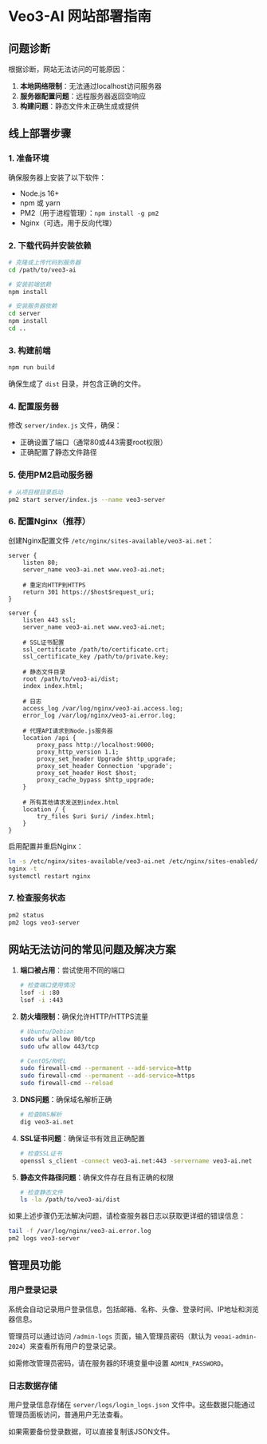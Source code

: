 # Veo3-AI 网站部署指南

## 问题诊断

根据诊断，网站无法访问的可能原因：

1. **本地网络限制**：无法通过localhost访问服务器
2. **服务器配置问题**：远程服务器返回空响应
3. **构建问题**：静态文件未正确生成或提供

## 线上部署步骤

### 1. 准备环境

确保服务器上安装了以下软件：
- Node.js 16+
- npm 或 yarn
- PM2（用于进程管理）：`npm install -g pm2`
- Nginx（可选，用于反向代理）

### 2. 下载代码并安装依赖

```bash
# 克隆或上传代码到服务器
cd /path/to/veo3-ai

# 安装前端依赖
npm install

# 安装服务器依赖
cd server
npm install
cd ..
```

### 3. 构建前端

```bash
npm run build
```

确保生成了 `dist` 目录，并包含正确的文件。

### 4. 配置服务器

修改 `server/index.js` 文件，确保：
- 正确设置了端口（通常80或443需要root权限）
- 正确配置了静态文件路径

### 5. 使用PM2启动服务器

```bash
# 从项目根目录启动
pm2 start server/index.js --name veo3-server
```

### 6. 配置Nginx（推荐）

创建Nginx配置文件 `/etc/nginx/sites-available/veo3-ai.net`：

```nginx
server {
    listen 80;
    server_name veo3-ai.net www.veo3-ai.net;

    # 重定向HTTP到HTTPS
    return 301 https://$host$request_uri;
}

server {
    listen 443 ssl;
    server_name veo3-ai.net www.veo3-ai.net;

    # SSL证书配置
    ssl_certificate /path/to/certificate.crt;
    ssl_certificate_key /path/to/private.key;
    
    # 静态文件目录
    root /path/to/veo3-ai/dist;
    index index.html;
    
    # 日志
    access_log /var/log/nginx/veo3-ai.access.log;
    error_log /var/log/nginx/veo3-ai.error.log;
    
    # 代理API请求到Node.js服务器
    location /api {
        proxy_pass http://localhost:9000;
        proxy_http_version 1.1;
        proxy_set_header Upgrade $http_upgrade;
        proxy_set_header Connection 'upgrade';
        proxy_set_header Host $host;
        proxy_cache_bypass $http_upgrade;
    }
    
    # 所有其他请求发送到index.html
    location / {
        try_files $uri $uri/ /index.html;
    }
}
```

启用配置并重启Nginx：

```bash
ln -s /etc/nginx/sites-available/veo3-ai.net /etc/nginx/sites-enabled/
nginx -t
systemctl restart nginx
```

### 7. 检查服务状态

```bash
pm2 status
pm2 logs veo3-server
```

## 网站无法访问的常见问题及解决方案

1. **端口被占用**：尝试使用不同的端口
   ```bash
   # 检查端口使用情况
   lsof -i :80
   lsof -i :443
   ```

2. **防火墙限制**：确保允许HTTP/HTTPS流量
   ```bash
   # Ubuntu/Debian
   sudo ufw allow 80/tcp
   sudo ufw allow 443/tcp
   
   # CentOS/RHEL
   sudo firewall-cmd --permanent --add-service=http
   sudo firewall-cmd --permanent --add-service=https
   sudo firewall-cmd --reload
   ```

3. **DNS问题**：确保域名解析正确
   ```bash
   # 检查DNS解析
   dig veo3-ai.net
   ```

4. **SSL证书问题**：确保证书有效且正确配置
   ```bash
   # 检查SSL证书
   openssl s_client -connect veo3-ai.net:443 -servername veo3-ai.net
   ```

5. **静态文件路径问题**：确保文件存在且有正确的权限
   ```bash
   # 检查静态文件
   ls -la /path/to/veo3-ai/dist
   ```

如果上述步骤仍无法解决问题，请检查服务器日志以获取更详细的错误信息：
```bash
tail -f /var/log/nginx/veo3-ai.error.log
pm2 logs veo3-server
``` 

## 管理员功能

### 用户登录记录

系统会自动记录用户登录信息，包括邮箱、名称、头像、登录时间、IP地址和浏览器信息。

管理员可以通过访问 `/admin-logs` 页面，输入管理员密码（默认为 `veoai-admin-2024`）来查看所有用户的登录记录。

如需修改管理员密码，请在服务器的环境变量中设置 `ADMIN_PASSWORD`。

### 日志数据存储

用户登录信息存储在 `server/logs/login_logs.json` 文件中。这些数据只能通过管理员面板访问，普通用户无法查看。

如果需要备份登录数据，可以直接复制该JSON文件。 